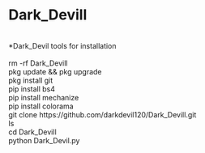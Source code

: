 # Dark_Devill

<br>
*Dark_Devil tools for installation
<br>
<br> rm -rf Dark_Devill
<br> pkg update && pkg upgrade
<br> pkg install git
<br> pip install bs4
<br> pip install mechanize
<br> pip install colorama
<br> git clone https://github.com/darkdevil120/Dark_Devill.git
<br> ls
<br> cd Dark_Devill
<br> python Dark_Devil.py
